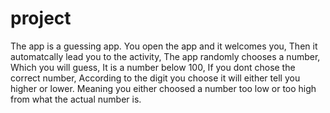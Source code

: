 # project
The app is a guessing app.
You open the app and it welcomes you,
Then it automatcally lead you to the activity,
The app randomly chooses a number,
Which you will guess,
It is a number below 100,
If you dont chose the correct number,
According to the digit you choose it will either tell you higher or lower.
Meaning you either choosed a number too low or too high from what the actual number is.

